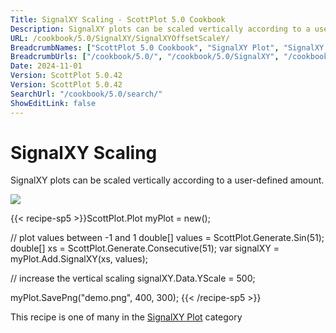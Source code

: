 ```yaml
---
Title: SignalXY Scaling - ScottPlot 5.0 Cookbook
Description: SignalXY plots can be scaled vertically according to a user-defined amount.
URL: /cookbook/5.0/SignalXY/SignalXYOffsetScaleY/
BreadcrumbNames: ["ScottPlot 5.0 Cookbook", "SignalXY Plot", "SignalXY Scaling"]
BreadcrumbUrls: ["/cookbook/5.0/", "/cookbook/5.0/SignalXY", "/cookbook/5.0/SignalXY/SignalXYOffsetScaleY"]
Date: 2024-11-01
Version: ScottPlot 5.0.42
Version: ScottPlot 5.0.42
SearchUrl: "/cookbook/5.0/search/"
ShowEditLink: false
---
```



<div class='d-flex align-items-center mt-5'>
<h1 class='me-2 text-dark my-0 border-0'>SignalXY Scaling</h1>
</div>

SignalXY plots can be scaled vertically according to a user-defined amount.

[![](/cookbook/5.0/images/SignalXYOffsetScaleY.png?241101192719)](/cookbook/5.0/images/SignalXYOffsetScaleY.png?241101192719)

{{< recipe-sp5 >}}ScottPlot.Plot myPlot = new();

// plot values between -1 and 1
double[] values = ScottPlot.Generate.Sin(51);
double[] xs = ScottPlot.Generate.Consecutive(51);
var signalXY = myPlot.Add.SignalXY(xs, values);

// increase the vertical scaling
signalXY.Data.YScale = 500;

myPlot.SavePng("demo.png", 400, 300);
{{< /recipe-sp5 >}}

<div class='my-5 text-center'>This recipe is one of many in the <a href='/cookbook/5.0/SignalXY'>SignalXY Plot</a> category</div>


